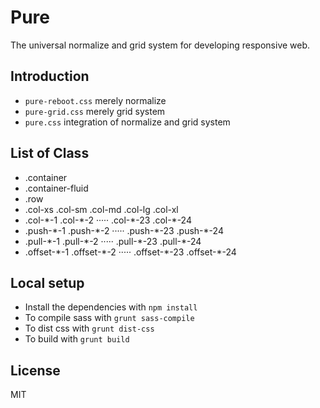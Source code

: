 # Pure

The universal normalize and grid system for developing responsive web.

## Introduction

- `pure-reboot.css` merely normalize
- `pure-grid.css` merely grid system
- `pure.css` integration of normalize and grid system

## List of Class

- .container
- .container-fluid
- .row
- .col-xs     .col-sm      .col-md  .col-lg      .col-xl
- .col-\*-1    .col-\*-2     ·····    .col-\*-23    .col-\*-24
- .push-\*-1   .push-\*-2    ·····    .push-\*-23   .push-\*-24
- .pull-\*-1   .pull-\*-2    ·····    .pull-\*-23   .pull-\*-24
- .offset-\*-1 .offset-\*-2  ·····    .offset-\*-23 .offset-\*-24

## Local setup

- Install the dependencies with `npm install`
- To compile sass with `grunt sass-compile`
- To dist css with `grunt dist-css`
- To build with `grunt build`

## License

MIT
